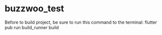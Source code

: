 # buzzwoo_test

Before to build project, be sure to run this command to the terminal: flutter  pub run build_runner build  
